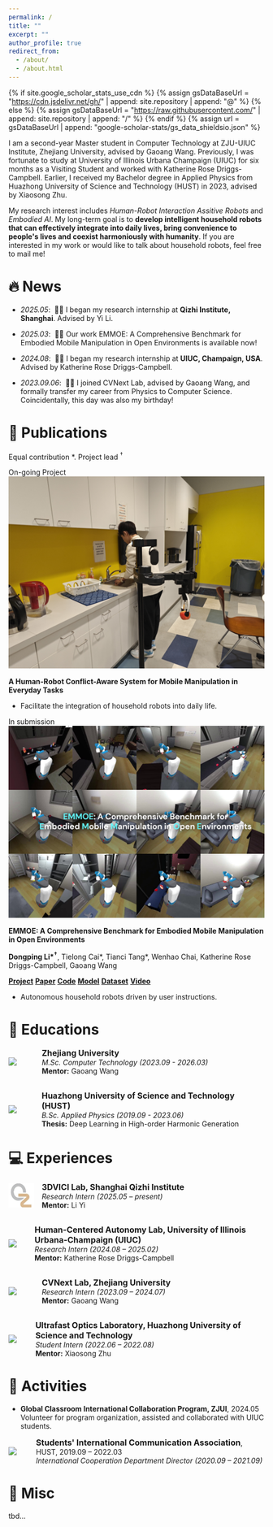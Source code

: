 ```yaml
---
permalink: /
title: ""
excerpt: ""
author_profile: true
redirect_from: 
  - /about/
  - /about.html
---
```


{% if site.google_scholar_stats_use_cdn %}
{% assign gsDataBaseUrl = "<https://cdn.jsdelivr.net/gh/>" | append: site.repository | append: "@" %}
{% else %}
{% assign gsDataBaseUrl = "<https://raw.githubusercontent.com/>" | append: site.repository | append: "/" %}
{% endif %}
{% assign url = gsDataBaseUrl | append: "google-scholar-stats/gs_data_shieldsio.json" %}

<span class='anchor' id='about-me'></span>

I am a second-year Master student in Computer Technology at ZJU-UIUC Institute, Zhejiang University, advised by <a href="https://scholar.google.com/citations?user=GhsXNiwAAAAJ&hl=en&oi=ao" target="_blank" style="text-decoration: none">Gaoang Wang</a>. Previously, I was fortunate to study at University of Illinois Urbana Champaign (UIUC) for six months as a Visiting Student and worked with <a href="https://krdc.web.illinois.edu/" target="_blank" style="text-decoration: none">Katherine Rose Driggs-Campbell</a>. Earlier, I received my Bachelor degree in Applied Physics from Huazhong University of Science and Technology (HUST) in 2023, advised by <a href="https://scholar.google.com/citations?user=nxxAXrEAAAAJ&hl=en&oi=ao" target="_blank" style="text-decoration: none">Xiaosong Zhu</a>.

My research interest includes *Human-Robot Interaction* *Assitive Robots* and *Embodied AI*. My long-term goal is to **develop intelligent household robots that can effectively integrate into daily lives, bring convenience to people's lives and coexist harmoniously with humanity**. If you are interested in my work or would like to talk about household robots, feel free to mail me!

# 🔥 News

- *2025.05*: &nbsp;🎉🎉 I began my research internship at <b>Qizhi Institute, Shanghai</b>. Advised by <a href="https://ericyi.github.io/" target="_blank" style="text-decoration: none">Yi Li</a>.

- *2025.03*: &nbsp;🎉🎉 Our work <a href="https://silence143.github.io/emmoe.github.io/" target="_blank" style="text-decoration: none;">EMMOE: A Comprehensive Benchmark for Embodied Mobile Manipulation in Open Environments</a> is available now!

- *2024.08*: &nbsp;🎉🎉 I began my research internship at <b>UIUC, Champaign, USA</b>. Advised by <a href="https://krdc.web.illinois.edu/" target="_blank" style="text-decoration: none">Katherine Rose Driggs-Campbell</a>.
- *2023.09.06*: &nbsp;🎉🎉 I joined <a href="https://cvnext.github.io/" target="_blank" style="text-decoration: none">CVNext Lab</a>, advised by <a href="https://scholar.google.com/citations?user=GhsXNiwAAAAJ&hl=en&oi=ao" target="_blank" style="text-decoration: none">Gaoang Wang</a>, and formally transfer my career from Physics to Computer Science. Coincidentally, this day was also my birthday!

# 📝 Publications

Equal contribution \*. Project lead <sup>&dagger;</sup>
<div class='paper-box'><div class='paper-box-image'><div><div class="badge">On-going Project</div><img src="images/conflict_demo.jpg" alt="sym"></div></div>
<div class='paper-box-text' markdown="1">

**A Human-Robot Conflict-Aware System for Mobile Manipulation in Everyday Tasks**

<!-- **Dongping Li\***, Shaoting Peng\*, Shuijing Liu, Katherine Rose Driggs-Campbell -->

<!-- [**Project**](https://scholar.google.com/citations?view_op=view_citation&hl=zh-CN&user=DhtAFkwAAAAJ&citation_for_view=DhtAFkwAAAAJ:ALROH1vI_8AC)
[**Paper**](https://scholar.google.com/citations?view_op=view_citation&hl=zh-CN&user=DhtAFkwAAAAJ&citation_for_view=DhtAFkwAAAAJ:ALROH1vI_8AC)
[**Code**](https://scholar.google.com/citations?view_op=view_citation&hl=zh-CN&user=DhtAFkwAAAAJ&citation_for_view=DhtAFkwAAAAJ:ALROH1vI_8AC) -->
- Facilitate the integration of household robots into daily life.

</div>
</div>

<div class='paper-box'><div class='paper-box-image'><div><div class="badge">In submission</div><img src='images/emmoe_page.png' alt="sym"></div></div>
<div class='paper-box-text' markdown="1">

**EMMOE: A Comprehensive Benchmark for Embodied Mobile Manipulation in Open Environments**

**Dongping Li\*<sup>&dagger;</sup>**, Tielong Cai\*, Tianci Tang\*, Wenhao Chai, Katherine Rose Driggs-Campbell, Gaoang Wang

[**Project**](https://silence143.github.io/emmoe.github.io/)
[**Paper**](https://arxiv.org/abs/2503.08604)
[**Code**](https://github.com/silence143/EMMOE)
[**Model**](https://huggingface.co/collections/Dongping-Li/emmoe-dataset-and-model-67c6b04da2b83b08ec273ef2)
[**Dataset**](https://huggingface.co/datasets/Dongping-Li/EMMOE-100)
[**Video**](https://www.youtube.com/watch?v=wYnjsRY2SXs)

- Autonomous household robots driven by user instructions.

</div>
</div>

# 📖 Educations

<div style="display: flex; align-items: center; margin-bottom: 30px;">
  <img src="images/zju.png" width="10%" style="margin-right: 15px;">
  <div>
    <b style="font-size: 16px;">Zhejiang University</b><br>
    <em>M.Sc. Computer Technology (2023.09 - 2026.03)</em><br>
    <b>Mentor:</b> <a href="https://scholar.google.com/citations?user=GhsXNiwAAAAJ&hl=en&oi=ao" target="_blank" style="text-decoration: none">Gaoang Wang</a>
  </div>
</div>

<div style="display: flex; align-items: center; margin-bottom: 30px;">
  <img src="images/hust.png" width="10%" style="margin-right: 15px;">
  <div>
    <b style="font-size: 16px;">Huazhong University of Science and Technology (HUST)</b><br>
    <em>B.Sc. Applied Physics (2019.09 - 2023.06)</em><br>
    <b>Thesis:</b> Deep Learning in High-order Harmonic Generation
  </div>
</div>

# 💻 Experiences

<div style="display: flex; align-items: center; margin-bottom: 30px;">
  <img src="images/qizhi.jpg" width="10%" style="margin-right: 15px;">
  <div>
    <b style="font-size: 16px;"> <a href="https://ericyi.github.io/" target="_blank" style="text-decoration: none">3DVICI Lab</a>, Shanghai Qizhi Institute</b><br>
    <em>Research Intern (2025.05 – present)</em><br>
    <b>Mentor:</b> <a href="https://ericyi.github.io/" target="_blank" style="text-decoration: none">Li Yi</a>
  </div>
</div>

<div style="display: flex; align-items: center; margin-bottom: 30px;">
  <img src="images/hcal.png" width="10%" style="margin-right: 15px;">
  <div>
    <b style="font-size: 16px;"> <a href="https://thehcalab.web.illinois.edu/" target="_blank" style="text-decoration: none">Human-Centered Autonomy Lab</a>, University of Illinois Urbana-Champaign (UIUC)</b><br>
    <em>Research Intern (2024.08 – 2025.02)</em><br>
    <b>Mentor:</b> <a href="https://krdc.web.illinois.edu/" target="_blank" style="text-decoration: none">Katherine Rose Driggs-Campbell</a>
  </div>
</div>

<div style="display: flex; align-items: center; margin-bottom: 30px;">
  <img src="images/cvnext.png" width="10%" style="margin-right: 15px;">
  <div>
    <b style="font-size: 16px;"> <a href="https://cvnext.github.io/" target="_blank" style="text-decoration: none">CVNext Lab</a>, Zhejiang University</b><br>
    <em>Research Intern (2023.09 – 2024.07)</em><br>
    <b>Mentor:</b> <a href="https://scholar.google.com/citations?user=GhsXNiwAAAAJ&hl=en&oi=ao" target="_blank" style="text-decoration: none">Gaoang Wang</a>
  </div>
</div>

<div style="display: flex; align-items: center; margin-bottom: 30px;">
  <img src="images/Ultrafast.png" width="10%" style="margin-right: 15px;">
  <div>
    <b style="font-size: 16px;"> <a href="http://ufolab.phys.hust.edu.cn/index.htm" target="_blank" style="text-decoration: none">Ultrafast Optics Laboratory</a>, Huazhong University of Science and Technology</b><br>
    <em>Student Intern (2022.06 – 2022.08)</em><br>
    <b>Mentor:</b> <a href="https://scholar.google.com/citations?user=nxxAXrEAAAAJ&hl=en&oi=ao" target="_blank" style="text-decoration: none">Xiaosong Zhu</a>
  </div>
</div>

# 🎨 Activities

- **Global Classroom International Collaboration Program, ZJUI**, 2024.05  
  Volunteer for program organization, assisted and collaborated with UIUC students.

<div style="display: flex; align-items: center; margin-bottom: 10px;">
  <img src="images/sica.png" width="10%" style="margin-right: 15px;">
  <div>
    <b style="font-size: 16px;">Students' International Communication Association</b>, HUST, 2019.09 – 2022.03<br>
    <em>International Cooperation Department Director (2020.09 – 2021.09)</em><br>
  </div>
</div>

# 🥳 Misc

tbd...
